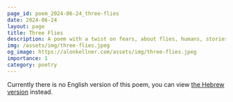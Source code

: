 ```yaml
---
page_id: poem_2024-06-24_three-flies
date: 2024-06-24
layout: page
title: Three Flies
description: A poem with a twist on fears, about flies, humans, stories and horror.
img: /assets/img/three-flies.jpeg
og_image: https://alonkellner.com/assets/img/three-flies.jpeg
importance: 1
category: poetry
---
```


Currently there is no English version of this poem, you can view [the Hebrew version]({{site.baseurl}}/he-il{{page.url}}) instead.
